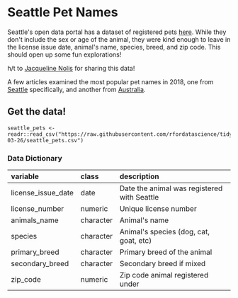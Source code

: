 # Seattle Pet Names

Seattle's open data portal has a dataset of registered pets [here](https://data.seattle.gov/Community/Seattle-Pet-Licenses/jguv-t9rb). While they don't include the sex or age of the animal, they were kind enough to leave in the license issue date, animal's name, species, breed, and zip code. This should open up some fun explorations!

h/t to [Jacqueline Nolis](https://twitter.com/skyetetra/status/1093737135847309312) for sharing this data!

A few articles examined the most popular pet names in 2018, one from [Seattle](https://seattle.curbed.com/2019/1/2/18165658/seattle-popular-pet-names-2018) specifically, and another from [Australia](https://www.countryliving.com/uk/wildlife/pets/a25302522/2018s-popular-pet-names-bella-luna-max/). 


## Get the data!

```
seattle_pets <- readr::read_csv("https://raw.githubusercontent.com/rfordatascience/tidytuesday/main/data/2019/2019-03-26/seattle_pets.csv")
```

### Data Dictionary

|variable           |class     |description |
|:------------------|:---------|:-----------|
|license_issue_date | date | Date the animal was registered with Seattle           |
|license_number     | numeric | Unique license number          |
|animals_name       |character | Animal's name          |
|species            |character | Animal's species (dog, cat, goat, etc)           |
|primary_breed      |character | Primary breed of the animal          |
|secondary_breed    |character | Secondary breed if mixed          |
|zip_code           | numeric | Zip code animal registered under           |
